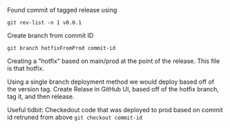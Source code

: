 Found commit of tagged release using

```git rev-list -n 1 v0.0.1```

Create branch from commit ID

```git branch hotfixFromProd commit-id```

Creating a "hotfix" based on main/prod at the point of the release. This file is that hotfix.

Using a single branch deployment method we would deploy based off of the version tag. Create Relase in GitHub UI, based off of the hotfix branch, tag it, and then release.

Useful tidbit:
Checkedout code that was deployed to prod based on commit id retruned from above
```git checkout commit-id```
